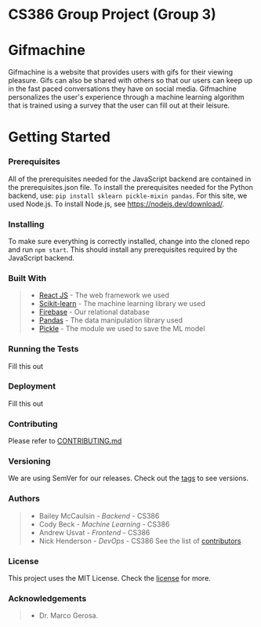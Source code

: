# CS386 Group Project (Group 3)

# Gifmachine
Gifmachine is a website that provides users with gifs for their viewing pleasure. Gifs can also be shared with others so that our users can keep up in the
fast paced conversations they have on social media. Gifmachine personalizes the user's experience through a machine learning algorithm that is trained
using a survey that the user can fill out at their leisure. 

# Getting Started
### Prerequisites
All of the prerequisites needed for the JavaScript backend are contained in the prerequisites.json file. To install the prerequisites needed for the Python backend, use:
```pip install sklearn pickle-mixin pandas```.
For this site, we used Node.js. To install Node.js, see https://nodejs.dev/download/.


### Installing
To make sure everything is correctly installed, change into the cloned repo and run ```npm start```. This should install any prerequisites required by the JavaScript backend.

### Built With
> * [React JS](https://reactjs.org/) - The web framework we used
> * [Scikit-learn](https://scikit-learn.org/stable/) - The machine learning library we used
> * [Firebase](https://firebase.google.com/) - Our relational database
> * [Pandas](https://pandas.pydata.org/) - The data manipulation library used
> * [Pickle](https://docs.python.org/3/library/pickle.html) - The module we used to save the ML model

### Running the Tests
Fill this out

### Deployment
Fill this out

### Contributing
Please refer to [CONTRIBUTING.md](https://github.com/BaileyMcCauslin/CS386-Group-Project/main/CONTRIBUTING.md)

### Versioning
We are using SemVer for our releases. Check out the [tags](https://github.com/BaileyMcCauslin/CS386-Group-Project/tags) to see versions.

### Authors
> * Bailey McCaulsin - *Backend* - CS386
> * Cody Beck - *Machine Learning* - CS386
> * Andrew Usvat - *Frontend* - CS386
> * Nick Henderson - *DevOps* - CS386
See the list of [contributors](https://github.com/BaileyMcCauslin/CS386-Group-Project/blob/main/contributors.md)

### License
This project uses the MIT License. Check the [license](https://github.com/BaileyMcCauslin/CS386-Group-Project/blob/main/LICENSE) for more.

### Acknowledgements
> * Dr. Marco Gerosa.



